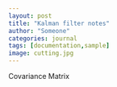 ```yaml
---
layout: post
title: "Kalman filter notes"
author: "Someone"
categories: journal
tags: [documentation,sample]
image: cutting.jpg
---
```


Covariance Matrix
